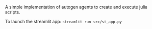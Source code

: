 A simple implementation of autogen agents to create and execute julia scripts.

To launch the streamlit app:
`streamlit run src/st_app.py`